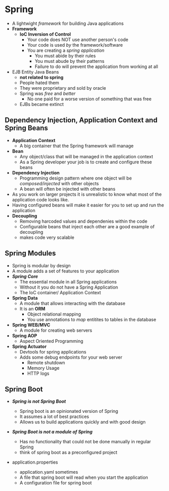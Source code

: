 # Spring
- A lightwight *framework* for building Java applications
- **Framework**
  - **IoC Inversion of Control**
    - Your code does NOT use another person's code
    - Your code is used *by* the framework/software
    - You are creating a *spring application*
      - You must abide by their rules
      - You must abude by their patterns
      - Failure to do will prevent the application from working at all
- EJB Entity Java Beans 
  - **not related to spring**
  - People hated them
  - They were proprietary and sold by oracle
  - Spring was *free* and *better*
    - No one paid for a worse version of something that was free
  - EJBs became extinct

## Dependency Injection, Application Context and Spring Beans
- **Application Context**
  - A big container that the Spring framework will manage
- **Bean**
  - Any object/class that will be managed in the application context
  - As a Spring developer your job is to create and configure these beans
- **Dependency Injection**
  - Programming design pattern where one object will be *composed/injected* with other objects
  - A bean will often be injected with other beans
- As you work on larger projects it is unrealistic to know what most of the application code looks like.
- Having configured beans will make it easier for you to set up and run the application
- **Decoupling**
  - Removing harcoded values and dependenies within the code
  - Configurable beans that inject each other are a good example of decoupling
  - makes code very scalable

## Spring Modules
- Spring is modular by design
- A module adds a set of features to your application
- ***Spring Core***
  - The essential module in all Spring applications
  - Without it you do not have a Spring Application
  - The IoC container/ Application Context
- **Spring Data**
  - A module that allows interacting with the database
  - It is an **ORM** 
    - Object relational mapping
    - You use annotations to *map* entitites to tables in the database
- **Spring WEB/MVC**
  - A module for creating web servers 
- **Spring AOP**
  - Aspect Oriented Programming
- **Spring Actuator**
  - Devtools for spring applications
  - Adds some debug endpoints for your web server
    - Remote shutdown
    - Memory Usage
    - HTTP logs

## Spring Boot
- ***Spring is not Spring Boot***
  - Spring boot is an opinionated version of Spring
  - It assumes a lot of best practices
  - Allows us to build applications quickly and with good design
- ***Spring Boot is not a module of Spring***
  - Has no functionality that could not be done manually in regular Spring
  - think of spring boot as a preconfigured project

- application.properties
  - application.yaml sometimes
  - A file that spring boot will read when you start the application
  - A configuration file for spring boot